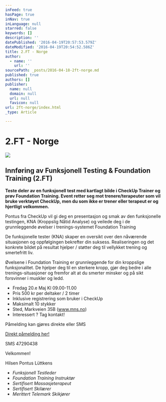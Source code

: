 ```yaml
---
inFeed: true
hasPage: true
inNav: true
inLanguage: null
starred: false
keywords: []
description: ''
datePublished: '2016-04-19T20:57:53.579Z'
dateModified: '2016-04-19T20:54:52.586Z'
title: 2.FT - Norge
author:
  - name: ''
    url: ''
sourcePath: _posts/2016-04-18-2ft-norge.md
published: true
authors: []
publisher:
  name: null
  domain: null
  url: null
  favicon: null
url: 2ft-norge/index.html
_type: Article

---
```

# 2.FT - Norge
![](https://the-grid-user-content.s3-us-west-2.amazonaws.com/f5ac1ad5-5ab8-415b-9fde-d885b5d19ec0.png)

## Innføring av Funksjonell Testing & Foundation Training (2.FT)

**Teste deler av en funksjonell test med kartlagt bilde i CheckUp Trainer og prøv Foundation Training. Event retter seg mot trenere/terapeuter som vil bruke verktøyet CheckUp, men du som ikke er trener eller terapeut er og hjertligt velkommen.**

Pontus fra CheckUp vil gi deg en presentasjon og smak av den funksjonelle testingen, KNA (Kroppslig Nåtid Analyse) og veilede deg i de grunnleggende øvelser i trenings-systemet Foundation Training

De funksjonelle tester (KNA) skaper en oversikt over den nåværende situasjonen og oppfølgingen bekrefter din suksess. Realiseringen og det konkrete bildet på resultat hjelper / støtter deg til vellykket trening og smertefritt liv.

Øvelsene i Foundation Training er grunnleggende for din kroppslige funksjonalitet. De hjelper deg til en sterkere kropp, gjør deg bedre i alle trenings-situasjoner og fremfor alt at du smerter minsker og på sikt forsvinner i muskler og ledd.

* Fredag 20.e Maj Kl 09.00-11.00
* Pris 500 kr per deltaker / 2 timer
* Inklusive registrering som bruker i CheckUp 
* Maksimalt 10 stykker
* Sted, Markveien 35B (www.mns.no)
* Interessert ? Tag kontakt!

Påmelding kan gjøres direkte eller SMS

[Direkt påmelding her!][0]

SMS 47290438

Velkommen!

Hilsen Pontus Lüttkens

* _Funksjonell Testleder_
* _Foundation Training Instruktør_
* _Sertifisert Massasjeterapeut_
* _Sertifisert Skilærer_
* _Merittert Telemark Skikjører_

[0]: https://podio.com/webforms/15595616/1045133
